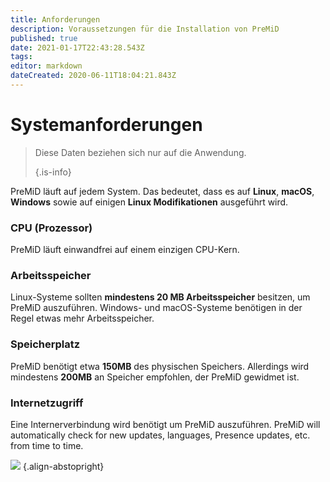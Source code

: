 ```yaml
---
title: Anforderungen
description: Voraussetzungen für die Installation von PreMiD
published: true
date: 2021-01-17T22:43:28.543Z
tags:
editor: markdown
dateCreated: 2020-06-11T18:04:21.843Z
---
```


# Systemanforderungen

> Diese Daten beziehen sich nur auf die Anwendung. 
> 
> {.is-info}

PreMiD läuft auf jedem System. Das bedeutet, dass es auf **Linux**, **macOS**, **Windows** sowie auf einigen **Linux Modifikationen** ausgeführt wird.

### CPU (Prozessor)
PreMiD läuft einwandfrei auf einem einzigen CPU-Kern.

### Arbeitsspeicher
Linux-Systeme sollten **mindestens 20 MB Arbeitsspeicher** besitzen, um PreMiD auszuführen. Windows- und macOS-Systeme benötigen in der Regel etwas mehr Arbeitsspeicher.

### Speicherplatz
PreMiD benötigt etwa **150MB** des physischen Speichers. Allerdings wird mindestens **200MB** an Speicher empfohlen, der PreMiD gewidmet ist.

### Internetzugriff
Eine Internerverbindung wird benötigt um PreMiD auszuführen. PreMiD will automatically check for new updates, languages, Presence updates, etc. from time to time.

![](https://a.icons8.com/ViUXyjOj/f4tFww/svg.svg) {.align-abstopright}